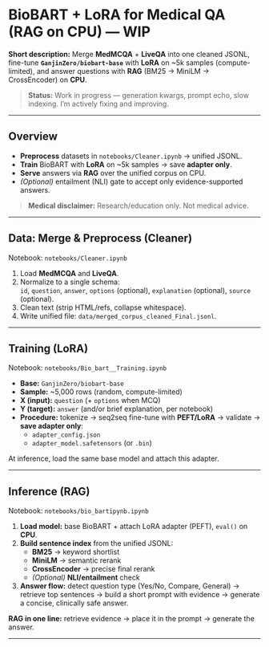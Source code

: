 # BioBART + LoRA for Medical QA (RAG on CPU) — WIP

**Short description:** Merge **MedMCQA** + **LiveQA** into one cleaned JSONL, fine-tune **`GanjinZero/biobart-base`** with **LoRA** on ~5k samples (compute-limited), and answer questions with **RAG** (BM25 → MiniLM → CrossEncoder) on **CPU**.

> **Status:** Work in progress — generation kwargs, prompt echo, slow indexing. I’m actively fixing and improving.

---

## Overview

- **Preprocess** datasets in `notebooks/Cleaner.ipynb` → unified JSONL.  
- **Train** BioBART with **LoRA** on ~5k samples → save **adapter only**.  
- **Serve** answers via **RAG** over the unified corpus on CPU.  
- *(Optional)* entailment (NLI) gate to accept only evidence-supported answers.

> **Medical disclaimer:** Research/education only. Not medical advice.

---

## Data: Merge & Preprocess (Cleaner)

Notebook: `notebooks/Cleaner.ipynb`

1. Load **MedMCQA** and **LiveQA**.  
2. Normalize to a single schema:  
   `id`, `question`, `answer`, `options` (optional), `explanation` (optional), `source` (optional).  
3. Clean text (strip HTML/refs, collapse whitespace).  
4. Write unified file: `data/merged_corpus_cleaned_Final.jsonl`.

---

## Training (LoRA)

Notebook: `notebooks/Bio_bart__Training.ipynb`

- **Base:** `GanjinZero/biobart-base`  
- **Sample:** ~5,000 rows (random, compute-limited)  
- **X (input):** `question` (+ `options` when MCQ)  
- **Y (target):** `answer` (and/or brief explanation, per notebook)  
- **Procedure:** tokenize → seq2seq fine-tune with **PEFT/LoRA** → validate → **save adapter only**:
  - `adapter_config.json`
  - `adapter_model.safetensors` (or `.bin`)

At inference, load the same base model and attach this adapter.

---

## Inference (RAG)

Notebook: `notebooks/bio_bartipynb.ipynb`

1. **Load model:** base BioBART + attach LoRA adapter (PEFT), `eval()` on **CPU**.  
2. **Build sentence index** from the unified JSONL:  
   - **BM25** → keyword shortlist  
   - **MiniLM** → semantic rerank  
   - **CrossEncoder** → precise final rerank  
   - *(Optional)* **NLI/entailment** check  
3. **Answer flow:** detect question type (Yes/No, Compare, General) → retrieve top sentences → build a short prompt with evidence → generate a concise, clinically safe answer.

**RAG in one line:** retrieve evidence → place it in the prompt → generate the answer.

---

